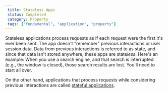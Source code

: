 ```yaml
---
 title: Stateless Apps
 status: Completed
 category: Property
 tags: ["fundamental", "application", "property"]
---
```


Stateless applications process requests as if each request were the first it's ever been sent. 
The app doesn't "remember" previous interactions or user session data. 
Data from previous interactions is referred to as state, and since that data isn't stored anywhere, these apps are state*less*. 
Here's an example: 
When you use a search engine, and that search is interrupted (e.g., the window is closed), those search results are lost. 
You'll need to start all over.

On the other hand, applications that process requests while considering previous interactions are called [stateful applications](/stateful-apps/). 
